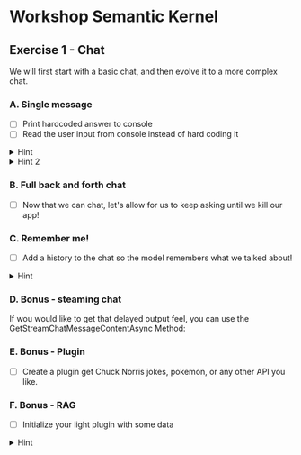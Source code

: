 # Workshop Semantic Kernel

## Exercise 1 - Chat
We will first start with a basic chat, and then evolve it to a more complex chat.

### A. Single message
 - [ ] Print hardcoded answer to console
 - [ ] Read the user input from console instead of hard coding it

<details><summary>Hint</summary>
Configure Kernel 

```csharp
var kernelBuilder = Kernel.CreateBuilder();
var config = new { modelID = "gpt-4", azureEndpoint = "", apiKey = "….." };
kernelBuilder.AddAzureOpenAIChatCompletion(config.modelID, config.azureEndpoint,config.apiKey);
var kernel = kernelBuilder.Build();
```
</details>
<details>
<summary>Hint 2</summary>
Invoke Service

```csharp
var chatService = kernel.GetRequiredService<IChatCompletionService>();
var chatResponse = await chatService.GetChatMessageContentAsync("Hi! How are you?");
Console.WriteLine(chatResponse);
```
</details>

 ### B. Full back and forth chat
 - [ ] Now that we can chat, let's allow for us to keep asking until we kill our app!
    

### C. Remember me!
 - [ ] Add a history to the chat so the model remembers what we talked about!
<details>
<summary>Hint</summary>
Keep array of messages to pass to call

</details>


### D. Bonus - steaming chat
 If wou would like to get that delayed output feel, you can
 use the GetStreamChatMessageContentAsync Method:

### E. Bonus - Plugin
 - [ ] Create a plugin get Chuck Norris jokes, pokemon, or any other API you like.

### F. Bonus - RAG
 - [ ] Initialize your light plugin with some data
<details>
<summary>Hint</summary>

[URL Hint](https://learn.microsoft.com/en-us/semantic-kernel/get-started/quick-start-guide?pivots=programming-language-csharp#6-add-plugins)

</details>